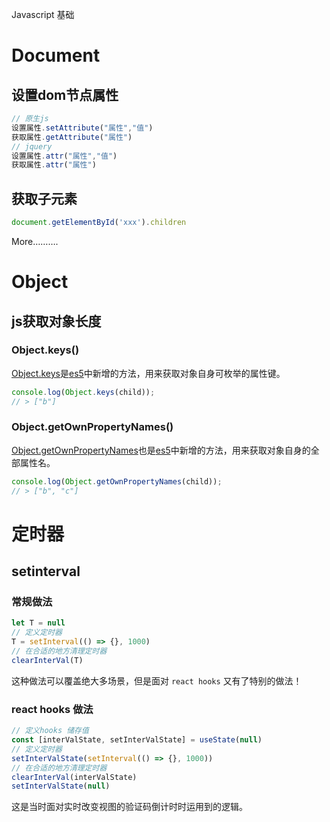 Javascript 基础

# Document

## 设置dom节点属性

```js
// 原生js
设置属性.setAttribute("属性","值")
获取属性.getAttribute("属性")
// jquery
设置属性.attr("属性","值")
获取属性.attr("属性")
```

## 获取子元素

```js
document.getElementById('xxx').children
```

More……….

# Object

## js获取对象长度

### Object.keys()

[Object.keys](http://yanhaijing.com/javascript/2015/05/08/member-of-object/)是[es5](http://yanhaijing.com/es5/)中新增的方法，用来获取对象自身可枚举的属性键。

```javascript
console.log(Object.keys(child));
// > ["b"]
```

### Object.getOwnPropertyNames()

[Object.getOwnPropertyNames](http://yanhaijing.com/javascript/2015/05/08/member-of-object/)也是[es5](http://yanhaijing.com/es5/)中新增的方法，用来获取对象自身的全部属性名。

```js
console.log(Object.getOwnPropertyNames(child));
// > ["b", "c"]
```

# 定时器

## setinterval

### 常规做法

```js
let T = null
// 定义定时器
T = setInterval(() => {}, 1000)
// 在合适的地方清理定时器
clearInterVal(T)
```
这种做法可以覆盖绝大多场景，但是面对 `react hooks` 又有了特别的做法！

### react hooks 做法

```js
// 定义hooks 储存值
const [interValState, setInterValState] = useState(null)
// 定义定时器
setInterValState(setInterval(() => {}, 1000))
// 在合适的地方清理定时器
clearInterVal(interValState)
setInterValState(null)
```

这是当时面对实时改变视图的验证码倒计时时运用到的逻辑。